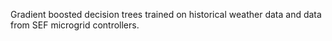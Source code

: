 Gradient boosted decision trees trained on historical weather data and data from SEF microgrid controllers.
